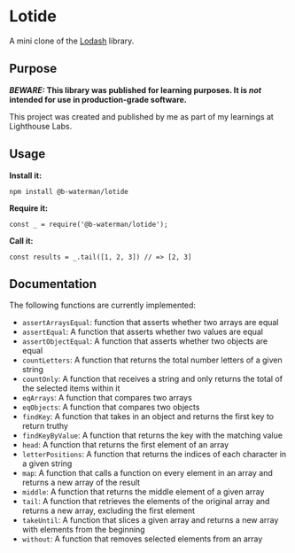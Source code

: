 # Lotide

A mini clone of the [Lodash](https://lodash.com) library.

## Purpose

**_BEWARE:_ This library was published for learning purposes. It is _not_ intended for use in production-grade software.**

This project was created and published by me as part of my learnings at Lighthouse Labs. 

## Usage

**Install it:**

`npm install @b-waterman/lotide`

**Require it:**

`const _ = require('@b-waterman/lotide');`

**Call it:**

`const results = _.tail([1, 2, 3]) // => [2, 3]`

## Documentation

The following functions are currently implemented:

* `assertArraysEqual`: function that asserts whether two arrays are equal
* `assertEqual`: A function that asserts whether two values are equal
* `assertObjectEqual`: A function that asserts whether two objects are equal
* `countLetters`: A function that returns the total number letters of a given string
* `countOnly`: A function that receives a string and only returns the total of the selected items within it
* `eqArrays`: A function that compares two arrays
* `eqObjects`: A function that compares two objects
* `findKey`: A function that takes in an object and returns the first key to return truthy
* `findKeyByValue`: A function that returns the key with the matching value
* `head`: A function that returns the first element of an array
* `letterPositions`: A function that returns the indices of each character in a given string
* `map`: A function that calls a function on every element in an array and returns a new array of the result
* `middle`: A function that returns the middle element of a given array
* `tail`: A function that retrieves the elements of the original array and returns a new array, excluding the first element
* `takeUntil`: A function that slices a given array and returns a new array with elements from the beginning
* `without`: A function that removes selected elements from an array
